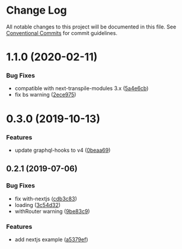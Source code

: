# Change Log

All notable changes to this project will be documented in this file.
See [Conventional Commits](https://conventionalcommits.org) for commit guidelines.

# 1.1.0 (2020-02-11)


### Bug Fixes

* compatible with next-transpile-modules 3.x ([5a4e6cb](https://github.com/Raincal/reason-graphql-hooks/commit/5a4e6cba98e41e99888886339eba9285d489cad8))
* fix bs warning ([2ece975](https://github.com/Raincal/reason-graphql-hooks/commit/2ece97596ac9d2e12cdb05e6eb16a9e3463471a1))



# 0.3.0 (2019-10-13)


### Features

* update graphql-hooks to v4 ([0beaa69](https://github.com/Raincal/reason-graphql-hooks/commit/0beaa696be302992eb76e8843baf5901efa84c00))



## 0.2.1 (2019-07-06)


### Bug Fixes

* fix with-nextjs ([cdb3c83](https://github.com/Raincal/reason-graphql-hooks/commit/cdb3c830ea99c683447178c9dbbc671c526be8a3))
* loading ([3c54d32](https://github.com/Raincal/reason-graphql-hooks/commit/3c54d32fa197f521a831c6b09ee065a70f354cc5))
* withRouter warning ([9be83c9](https://github.com/Raincal/reason-graphql-hooks/commit/9be83c918c01e5112e5f8659c8f5631849356dd1))


### Features

* add nextjs example ([a5379ef](https://github.com/Raincal/reason-graphql-hooks/commit/a5379efab77f4bda21b50f36574b225dd5f2a90b))
